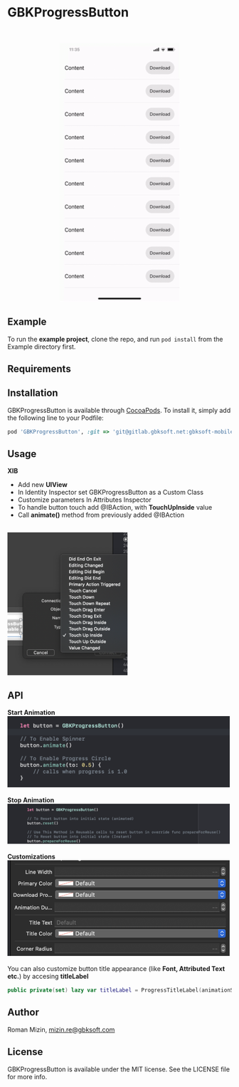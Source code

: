 # GBKProgressButton

<br>
<p align="center"> 
<!-- ![Preview](/Media/preview.png) -->
<img src="/Media/preview.gif" width="270px">
</p> 

## Example

To run the <b>example project</b>, clone the repo, and run `pod install` from the Example directory first.

## Requirements

## Installation

GBKProgressButton is available through [CocoaPods](https://cocoapods.org). To install
it, simply add the following line to your Podfile:

```ruby
pod 'GBKProgressButton', :git => 'git@gitlab.gbksoft.net:gbksoft-mobile-department/ios/gbkprogressbutton.git', :tag => '0.1.3'
```

## Usage 

<b>XIB</b>

- Add new <b>UIView</b>
- In Identity Inspector set GBKProgressButton as a Custom Class 
- Customize parameters In Attributes Inspector 
- To handle button touch add @IBAction, with <b>TouchUpInside</b> value
- Call <b>animate()</b> method from previously added @IBAction

<br>
<img src="/Media/ibAction.png" width="270px">

## API

<b>Start Animation</b>
<br>
<img src="/Media/startAnimating.png" width="500px">
<br>
<br>
<b>Stop Animation</b>
<br>
<img src="/Media/stopAnimating.png" width="500px">
<br>
<br>
<b>Customizations</b>
<br>
<img src="/Media/inspectableCustomizations.png" width="500px">
<br>
<br>
You can also customize button title appearance (like <b>Font, Attributed Text etc.</b>) by accesing <b>titleLabel</b>
<br>
```swift
public private(set) lazy var titleLabel = ProgressTitleLabel(animationSettings: animationSettings)
```
## Author

Roman Mizin, mizin.re@gbksoft.com

## License

GBKProgressButton is available under the MIT license. See the LICENSE file for more info.
